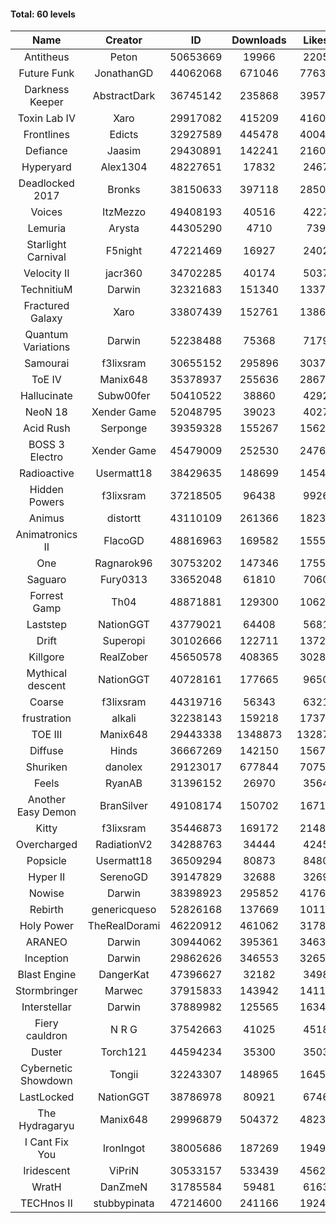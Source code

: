 #### Total: 60 levels

| Name | Creator | ID | Downloads | Likes |
|:---:|:---:|:---:|:---:|:---:|
| Antitheus | Peton | 50653669 | 19966 | 2205
| Future Funk | JonathanGD | 44062068 | 671046 | 77634
| Darkness Keeper | AbstractDark | 36745142 | 235868 | 39574
| Toxin Lab IV | Xaro | 29917082 | 415209 | 41601
| Frontlines | Edicts | 32927589 | 445478 | 40047
| Defiance | Jaasim | 29430891 | 142241 | 21602
| Hyperyard | Alex1304 | 48227651 | 17832 | 2467
| Deadlocked 2017 | Bronks | 38150633 | 397118 | 28508
| Voices | ItzMezzo | 49408193 | 40516 | 4227
| Lemuria | Arysta | 44305290 | 4710 | 739
| Starlight Carnival | F5night | 47221469 | 16927 | 2402
| Velocity II | jacr360 | 34702285 | 40174 | 5037
| TechnitiuM | Darwin | 32321683 | 151340 | 13376
| Fractured Galaxy  | Xaro | 33807439 | 152761 | 13869
| Quantum Variations | Darwin | 52238488 | 75368 | 7179
| Samourai | f3lixsram | 30655152 | 295896 | 30371
| ToE IV  | Manix648 | 35378937 | 255636 | 28671
| Hallucinate | Subw00fer | 50410522 | 38860 | 4292
| NeoN 18 | Xender Game | 52048795 | 39023 | 4027
| Acid Rush | Serponge | 39359328 | 155267 | 15620
| BOSS 3 Electro | Xender Game | 45479009 | 252530 | 24766
| Radioactive | Usermatt18 | 38429635 | 148699 | 14544
| Hidden Powers | f3lixsram | 37218505 | 96438 | 9926
| Animus | distortt | 43110109 | 261366 | 18238
| Animatronics II | FlacoGD | 48816963 | 169582 | 15553
| One | Ragnarok96 | 30753202 | 147346 | 17559
| Saguaro | Fury0313 | 33652048 | 61810 | 7060
| Forrest Gamp | Th04 | 48871881 | 129300 | 10621
| Laststep | NationGGT | 43779021 | 64408 | 5681
| Drift | Superopi | 30102666 | 122711 | 13723
| Killgore | RealZober | 45650578 | 408365 | 30281
| Mythical descent | NationGGT | 40728161 | 177665 | 9650
| Coarse | f3lixsram | 44319716 | 56343 | 6321
| frustration | alkali | 32238143 | 159218 | 17372
| TOE III | Manix648 | 29443338 | 1348873 | 132878
| Diffuse | Hinds | 36667269 | 142150 | 15679
| Shuriken | danolex | 29123017 | 677844 | 70751
| Feels | RyanAB | 31396152 | 26970 | 3564
| Another Easy Demon | BranSilver | 49108174 | 150702 | 16716
| Kitty | f3lixsram | 35446873 | 169172 | 21483
| Overcharged | RadiationV2 | 34288763 | 34444 | 4245
| Popsicle | Usermatt18 | 36509294 | 80873 | 8480
| Hyper II | SerenoGD | 39147829 | 32688 | 3269
| Nowise | Darwin | 38398923 | 295852 | 41760
| Rebirth | genericqueso | 52826168 | 137669 | 10118
| Holy Power | TheRealDorami | 46220912 | 461062 | 31784
| ARANEO | Darwin | 30944062 | 395361 | 34638
| Inception | Darwin | 29862626 | 346553 | 32655
| Blast Engine | DangerKat | 47396627 | 32182 | 3498
| Stormbringer | Marwec | 37915833 | 143942 | 14110
| Interstellar | Darwin | 37889982 | 125565 | 16343
| Fiery cauldron | N R G | 37542663 | 41025 | 4518
| Duster | Torch121 | 44594234 | 35300 | 3503
| Cybernetic Showdown  | Tongii | 32243307 | 148965 | 16459
| LastLocked | NationGGT | 38786978 | 80921 | 6746
| The Hydragaryu | Manix648 | 29996879 | 504372 | 48236
| I Cant Fix You | IronIngot | 38005686 | 187269 | 19493
| Iridescent | ViPriN | 30533157 | 533439 | 45621
| WratH | DanZmeN | 31785584 | 59481 | 6163
| TECHnos II | stubbypinata | 47214600 | 241166 | 19249
